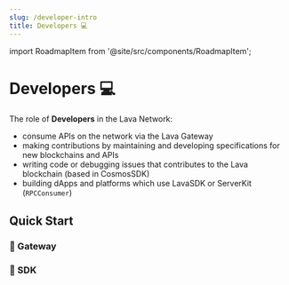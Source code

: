 ```yaml
---
slug: /developer-intro
title: Developers 💻
---
```


import RoadmapItem from '@site/src/components/RoadmapItem';

# Developers 💻

The role of **Developers** in the Lava Network: 
- consume APIs on the network via the Lava Gateway
- making contributions by maintaining and developing specifications for new blockchains and APIs
- writing code or debugging issues that contributes to the Lava blockchain (based in CosmosSDK)
- building dApps and platforms which use LavaSDK or ServerKit (`RPCConsumer`)


## Quick Start


### 🌋 Gateway

[<RoadmapItem icon="⚡" title="Get Started Right Away!" description="create an account"/>](https://gateway.lavanet.xyz/)

[<RoadmapItem icon="🎥📜" title="Check out our Getting Started Guide" description="watch helpful video / read resources"/>](/gateway-getting-started)

### 🌋 SDK 


[<RoadmapItem icon="🎥📜" title="Check out our Getting Started Guide" description="get a step-by-step walk-thru"/>](/sdk-getting-started)

[<RoadmapItem icon="⚡🔌" title="Learn about our Integrations" description="Learn about our SDK integrations for viem, cosmjs, Ethersjs, etc."/>](/sdk-integrations)